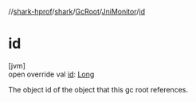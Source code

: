 //[shark-hprof](../../../../index.md)/[shark](../../index.md)/[GcRoot](../index.md)/[JniMonitor](index.md)/[id](id.md)

# id

[jvm]\
open override val [id](id.md): [Long](https://kotlinlang.org/api/latest/jvm/stdlib/kotlin/-long/index.html)

The object id of the object that this gc root references.

